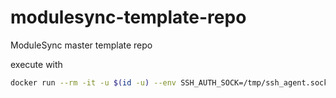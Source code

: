 # modulesync-template-repo
ModuleSync master template repo


execute with
```bash
docker run --rm -it -u $(id -u) --env SSH_AUTH_SOCK=/tmp/ssh_agent.sock --volume "${SSH_AUTH_SOCK}:/tmp/ssh_agent.sock" -v ${PWD}:/app vshn/modulesync msync update --noop --offline
```
